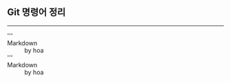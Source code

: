 ## Git 명령어 정리
---
 
<dl>
  '''<dt>Markdown</dt>
  <dd>by hoa</dd>
  '''
 
 
  <dt>Markdown</dt>
  <dd>by hoa</dd>
 </dl> 

